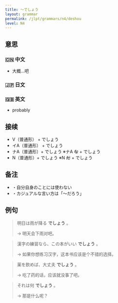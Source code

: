 ```yaml
---
title: 〜でしょう
layout: grammar
permalink: /jlpt/grammars/n4/deshou
level: N4
---
```


## 意思

### 🇨🇳 中文

- 大概…吧

### 🇯🇵 日文


### 🇬🇧 英文

- probably

## 接续

- V（普通形） + でしょう
- イA（普通形） + でしょう
- ナA（普通形）+ でしょう ※ナA ~~な~~ \+ でしょう
- N（普通形）+ でしょう ※N ~~だ~~ \+ でしょう

## 备注

- ・自分自身のことには使わない
- ・カジュアルな言い方は「〜だろう」

## 例句

> 明日は雨が降る **でしょう** 。
>
> → 明天会下雨对吧。

> 漢字の練習なら、この本がいい **でしょう** 。
>
> → 如果你想练习汉字，这本书应该是个不错的选择。

> 薬を飲めば、大丈夫 **でしょう** 。
>
> → 吃了药的话，应该就没事了吧。

> それは何 **でしょう** 。
>
> → 那是什么呢？

